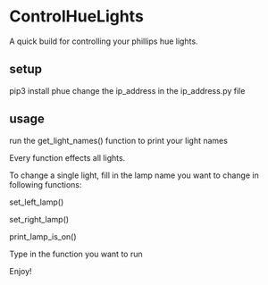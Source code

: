# ControlHueLights

A quick build for controlling your phillips hue lights.

## setup

pip3 install phue
change the ip_address in the ip_address.py file

## usage

run the get_light_names() function to print your light names

Every function effects all lights.

To change a single light, fill in the lamp name you want to change in following functions:

set_left_lamp()

set_right_lamp()

print_lamp_is_on()

Type in the function you want to run

Enjoy!
